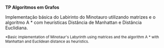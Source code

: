 **TP Algoritmos em Grafos**

Implementação básica do Labirinto do Minotauro utilizando matrizes e o algoritmo A * com heurísticas Distância de Manhattan e Distância Euclidiana. 

<sub>*Basic implementation of Minotaur's Labyrinth using matrices and the algorithm A * with Manhattan and Euclidean distance as heuristics.</sub>
